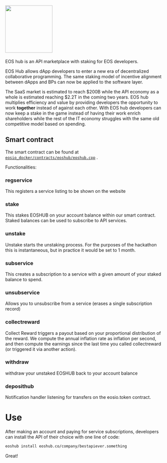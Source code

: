 # <img src="https://github.com/xnastasia/eoshub/blob/master/logoonwhite.png?raw=true" height="150">

EOS hub is an API marketplace with staking for EOS developers.

EOS Hub allows dApp developers to enter a new era of decentralized collaborative programming. The same staking model of incentive alignment between dApps and BPs can now be applied to the software layer. 

The SaaS market is estimated to reach $200B while the API economy as a whole is estimated reaching $2.2T in the coming two years. 
EOS hub multiplies efficiency and value by providing developers the opportunity to work **together** instead of against each other. With EOS hub developers can now keep a stake in the game instead of having their work enrich shareholders while the rest of the IT economy struggles with the same old competitive model based on spending.

## Smart contract

The smart contract can be found at [`eosio_docker/contracts/eoshub/eoshub.cpp`](https://github.com/eoshubco/eoshub/blob/master/eosio_docker/contracts/eoshub/eoshub.cpp) .

Functionalities:

### regservice
This registers a service listing to be shown on the website

### stake 
This stakes EOSHUB on your account balance within our smart contract.  Staked balances can be used to subscribe to API services.


### unstake
Unstake starts the unstaking process.  For the purposes of the hackathon this is instantaneous, but in practice it would be set to 1 month.


### subservice
This creates a subscription to a service with a given amount of your staked balance to spend.  

### unsubservice
Allows you to unsubscribe from a service (erases a single subscription record)

### collectreward

Collect Reward triggers a payout based on your proportional distribution of the reward.  We compute the annual inflation rate as inflation per second, and then compute the earnings since the last time you called collectreward (or triggered it via another action).


### withdraw 
withdraw your unstaked EOSHUB back to your account balance

### deposithub
Notification handler listening for transfers on the eosio.token contract.

# Use

After making an account and paying for service subscriptions, developers can install the API of their choice with one line of code:

```sh
eoshub install eoshub.co/company/bestapiever.something
```

Great!

